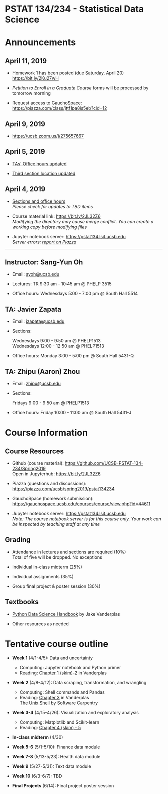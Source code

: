 # PSTAT 134/234 - Statistical Data Science

# Announcements

## April 11, 2019

- Homework 1 has been posted (due Saturday, April 20)  
    https://bit.ly/2Ku27wH
    
- _Petition to Enroll in a Graduate Course_ forms will be processed by tomorrow morning

- Request access to GauchoSpace: https://piazza.com/class/jttf1pa8is5eb?cid=12

## April 9, 2019

- https://ucsb.zoom.us/j/275657667

## April 5, 2019

- [TAs' Office hours updated](https://github.com/UCSB-PSTAT-134-234/Spring2019#ta-javier-zapata)

- [Third section location updated](https://github.com/UCSB-PSTAT-134-234/Spring2019#ta-zhipu-aaron-zhou)

## April 4, 2019

- [Sections and office hours](https://github.com/UCSB-PSTAT-134-234/Spring2019#instructor-sang-yun-oh)  
    _Please check for updates to TBD items_

- Course material link: https://bit.ly/2JL32Z6  
    _Modifying the directory may cause merge conflict. You can create a working copy before modifying files_

- Jupyter notebook server: https://pstat134.lsit.ucsb.edu  
    _Server errors: [report on Piazza](https://piazza.com/class/jttf1pa8is5eb?cid=9)_

----------

## Instructor: Sang-Yun Oh

- Email: [syoh@ucsb.edu](mailto:syoh@ucsb.edu)

- Lectures: TR 9:30 am - 10:45 am @ PHELP 3515

- Office hours: Wednesdays 5:00 - 7:00 pm @ South Hall 5514

## TA: Javier Zapata

- Email: [jzapata@ucsb.edu](mailto:jzapata@ucsb.edu)

- Sections:  

    Wednesdays 9:00 - 9:50 am @ PHELP1513  
    Wednesdays 12:00 - 12:50 am @ PHELP1513

- Office hours: Monday 3:00 - 5:00 pm @ South Hall 5431-Q


## TA: Zhipu (Aaron) Zhou

- Email: [zhipu@ucsb.edu](mailto:zhipu@ucsb.edu)

- Sections:  

    Fridays 9:00 - 9:50 am @ PHELP1513

- Office hours: Friday 10:00 - 11:00 am @ South Hall 5431-J 


# Course Information 


## Course Resources

- Github (course material): https://github.com/UCSB-PSTAT-134-234/Spring2019  
    Open in Jupyterhub: https://bit.ly/2JL32Z6

- Piazza (questions and discussions): https://piazza.com/ucsb/spring2019/pstat134234

- GauchoSpace (homework submission): https://gauchospace.ucsb.edu/courses/course/view.php?id=44611

- Jupyter notebook server: https://pstat134.lsit.ucsb.edu  
    _Note: The course notebook server is for this course only. Your work can be inspected by teaching staff at any time_


## Grading

* Attendance in lectures and sections are required (10%)  
    Total of five will be dropped. No exceptions

* Individual in-class midterm (25%)

* Individual assignments (35%)

* Group final project & poster session (30%)


## Textbooks

- [Python Data Science Handbook](https://jakevdp.github.io/PythonDataScienceHandbook/) by Jake Vanderplas

- Other resources as needed


# Tentative course outline

* **Week 1** (4/1-4/5): Data and uncertainty   
    - Computing: Jupyter notebook and Python primer
    - Reading: [Chapter 1 (skim)-2](https://jakevdp.github.io/PythonDataScienceHandbook/index.html#1.-IPython:-Beyond-Normal-Python) in Vanderplas
    
* **Week 2** (4/8-4/12): Data scraping, transformation, and wrangling
    - Computing: Shell commands and Pandas
    - Reading: [Chapter 3](https://jakevdp.github.io/PythonDataScienceHandbook/index.html#3.-Data-Manipulation-with-Pandas) in Vanderplas  
        [The Unix Shell](http://swcarpentry.github.io/shell-novice/) by Software Carpentry  
        
* **Week 3-4** (4/15-4/26): Visualization and exploratory analysis
    - Computing: Matplotlib and Scikit-learn
    - Reading: [Chapter 4 (skim) - 5](https://jakevdp.github.io/PythonDataScienceHandbook/index.html#4.-Visualization-with-Matplotlib)

* **In-class midterm** (4/30)

* **Week 5-6** (5/1-5/10): Finance data module

* **Week 7-8** (5/13-5/23): Health data module
               
* **Week 9** (5/27-5/31): Text data module

* **Week 10** (6/3-6/7): TBD

* **Final Projects** (6/14): Final project poster session
